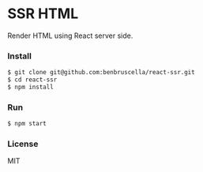 # SSR HTML

Render HTML using React server side.

### Install

```sh
$ git clone git@github.com:benbruscella/react-ssr.git
$ cd react-ssr
$ npm install
```

### Run

```sh
$ npm start
```

### License

MIT
